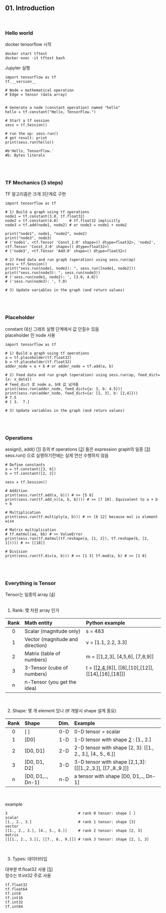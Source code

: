 <!--------------------------------------------------------------->
<!--------------------------------------------------------------->

## 01. Introduction

<br />
<!--------------------------------------------------------------->
<!--------------------------------------------------------------->

### Hello world

docker tensorflow 시작

```
docker start tftest
docker exec -it tftest bash
```

Jupyter 실행
```
import tensorflow as tf
tf.__version__

# Node = mathematical operation
# Edge = tensor (data array)


# Generate a node (constant operation) named "hello"
hello = tf.constant("Hello, TensorFlow.")

# Start a tf session
sess = tf.Session()

# run the op: sess.run()
# get result: print
print(sess.run(hello))

#b'Hello, TensorFlow.'
#b: Bytes literals
```


<br /><br />
<!--------------------------------------------------------------->
<!--------------------------------------------------------------->

### TF Mechanics (3 steps)

TF 알고리즘은 크게 3단계로 구현
```
import tensorflow as tf

# 1) Build a graph using tf operations
node1 = tf.constant(3.0, tf.float32)
node2 = tf.constant(4.0)     # tf.float32 implicitly
node3 = tf.add(node1, node2) # or node3 = node1 + node2

print("node1", node1, "node2", node2)
print("node3", node3)
# ('node1', <tf.Tensor 'Const_1:0' shape=() dtype=float32>, 'node2', <tf.Tensor 'Const_2:0' shape=() dtype=float32>)
# ('node3', <tf.Tensor 'Add:0' shape=() dtype=float32>)

# 2) Feed data and run graph (operation) using sess.run(op)
sess = tf.Session()
print("sess.run(node1, node2): ", sess.run([node1, node2]))
print("sess.run(node3): ", sess.run(node3))
# ('sess.run(node1, node2): ', [3.0, 4.0])
# ('sess.run(node3): ', 7.0)

# 3) Update variables in the graph (and return values)
```


<br /><br />
<!--------------------------------------------------------------->
<!--------------------------------------------------------------->

### Placeholder

constant 대신 그래프 실행 단계에서 값 던질수 있음  
placeholder 인 node 사용

```
import tensorflow as tf

# 1) Build a graph using tf operations
a = tf.placeholder(tf.float32)
b = tf.placeholder(tf.float32)
adder_node = a + b # or adder_node = tf.add(a, b)

# 2) Feed data and run graph (operation) using sess.run(op, feed_dict={x: x_data})
# feed_dict 로 node a, b에 값 넘겨줌
print(sess.run(adder_node, feed_dict={a: 3, b: 4.5}))
print(sess.run(adder_node, feed_dict={a: [1, 3], b: [2,4]}))
# 7.5
# [ 3.  7.]

# 3) Update variables in the graph (and return values)
```


<br /><br />
<!--------------------------------------------------------------->
<!--------------------------------------------------------------->

### Operations

assign(), add() [[1]] 등의 tf operations [[2]] 들은 expression graph의 일종 [[3]]  
sess.run() 으로 실행하기전에는 실제 연산 수행하지 않음

```
# Define constants
a = tf.constant([3, 6])
b = tf.constant([2, 2])

sess = tf.Session()

# Addition
print(sess.run(tf.add(a, b))) # >> [5 8]
print(sess.run(tf.add_n([a, b, b]))) # >> [7 10]. Equivalent to a + b + b 
      
# Multiplication
print(sess.run(tf.multiply(a, b))) # >> [6 12] because mul is element wise 
      
# Matrix multiplication
# tf.matmul(aa, bb) # >> ValueError
print(sess.run(tf.matmul(tf.reshape(a, [1, 2]), tf.reshape(b, [2, 1])))) # >> [[18]] 

# Division
print(sess.run(tf.div(a, b))) # >> [1 3] tf.mod(a, b) # >> [1 0]
```

[1]: https://www.tensorflow.org/api_docs/python/tf/add "https://www.tensorflow.org/api_docs/python/tf/add"
[2]: https://www.linkedin.com/pulse/tensorflow-operations-kaustubh-narkhede "https://www.linkedin.com/pulse/tensorflow-operations-kaustubh-narkhede"
[3]: https://codeonweb.com/entry/5f15bf8e-d704-49e0-909a-db4450433b74 "https://codeonweb.com/entry/5f15bf8e-d704-49e0-909a-db4450433b74"



<br /><br />
<!--------------------------------------------------------------->
<!--------------------------------------------------------------->

### Everything is Tensor

Tensor는 일종의 array [[4]]  
<br />

1) Rank: 몇 차원 array 인가

| Rank | Math entity                       | Python example                                        |
| :--: | :-------------------------------- | :---------------------------------------------------- |
| 0    | Scalar   (magnitude only)         | s = 483                                               |
| 1    | Vector   (magnitude and direction)| v = [1.1, 2.2, 3.3]                                   |
| 2    | Matrix   (table of numbers)       | m = [[1,2,3], [4,5,6], [7,8,9]]                       |
| 3    | 3-Tensor (cube of numbers)        | t = [[[2],[4],[6]], [[8],[10],[12]], [[14],[16],[18]]]|
| n    | n-Tensor (you get the idea)       |                                                       |
<br />

2) Shape: 몇 개 element 있나 (tf 개발시 shape 설계 중요)

| Rank | Shape             | Dim. | Example                                                     |
| :--: | :---------------- | :--: | :---------------------------------------------------------- |
| 0    | [ ]               | 0-D  | 0-D tensor = scalar                                         |
| 1    | [D0]              | 1-D  | 1-D tensor with shape [2]   : [1., 2.]                      |
| 2    | [D0, D1]          | 2-D  | 2-D tensor with shape [2, 3]: [[1., 2., 3.], [4., 5., 6.]]  |
| 3    | [D0, D1, D2]      | 3-D  | 3-D tensor with shape [2,1,3]: [[[1.,2.,3.]], [[7.,8.,9.]]] |
| n    | [D0, D1,.., Dn-1] | n-D  | a tensor with shape   [D0, D1,.., Dn-1]                     |
<br />

example
```
3                                # rank 0 tensor: shape [ ]      scalar 
[1., 2., 3.]                     # rank 1 tensor: shape [3]      vector 
[[1., 2., 3.], [4., 5., 6.]]     # rank 2 tensor: shape [2, 3]   matrix 
[[[1., 2., 3.]], [[7., 8., 9.]]] # rank 3 tensor: shape [2, 1, 3] 
```
<br />

3) Types: 데이터타입

대부분 tf.float32 사용 [[5]]  
정수는 tf.int32 주로 사용 

```
tf.float32
tf.float64
tf.int8
tf.int16
tf.int32
tf.int64
```


[4]: https://www.tensorflow.org/programmers_guide/dims_types "https://www.tensorflow.org/programmers_guide/dims_types"
[5]: https://www.quora.com/When-should-I-use-tf-float32-vs-tf-float64-in-TensorFlow "https://www.quora.com/When-should-I-use-tf-float32-vs-tf-float64-in-TensorFlow"
